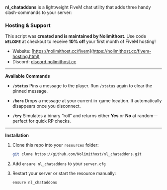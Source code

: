 **nl\_chataddons** is a lightweight FiveM chat utility that adds three handy slash-commands to your server:

### Hosting & Support

This script was **created and is maintained by Nolimithost**.
Use code **`WELCOME`** at checkout to receive **10% off** your first month of FiveM hosting!

* Website: [https://nolimithost.cc/fivem](https://nolimithost.cc/fivem-hosting.html)
* Discord: [discord.nolimithost.cc](https://discord.nolimithost.cc/)

---

**Available Commands**

* **`/status`**
  Pins a message to the player. Run `/status` again to clear the pinned message.

* **`/here`**
  Drops a message at your current in-game location. It automatically disappears once you disconnect.

* **`/try`**
  Simulates a binary “roll” and returns either **Yes** or **No** at random—perfect for quick RP checks.

---

**Installation**

1. Clone this repo into your `resources` folder:

   ```bash
   git clone https://github.com/Nolimithost/nl_chataddons.git
   ```
2. Add `ensure nl_chataddons` to your `server.cfg`
3. Restart your server or start the resource manually:

   ```
   ensure nl_chataddons
   ```
